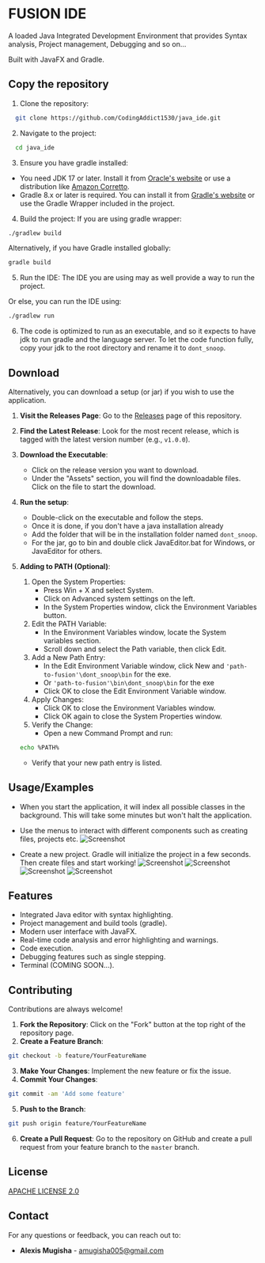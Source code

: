 
# FUSION IDE

A loaded Java Integrated Development Environment that provides Syntax analysis, Project management, Debugging and so on...

Built with JavaFX and Gradle.

## Copy the repository

1. Clone the repository:

```bash
  git clone https://github.com/CodingAddict1530/java_ide.git
```
2. Navigate to the project:

```bash
  cd java_ide
```
3. Ensure you have gradle installed:
- You need JDK 17 or later. Install it from [Oracle's website](https://www.oracle.com/java/technologies/downloads/?er=221886) or use a distribution like [Amazon Corretto](https://docs.aws.amazon.com/corretto/).
- Gradle 8.x or later is required. You can install it from [Gradle's website](https://gradle.org/) or use the Gradle Wrapper included in the project.
4. Build the project:
If you are using gradle wrapper:
```bash
./gradlew build
```
Alternatively, if you have Gradle installed globally:
```bash
gradle build
```
5. Run the IDE:
The IDE you are using may as well provide a way to run the project.

Or else, you can run the IDE using:
```bash
./gradlew run
```
6. The code is optimized to run as an executable, and so it expects to have jdk to run gradle and the language server. 
To let the code function fully, copy your jdk to the root directory and rename it to `dont_snoop`.
## Download
Alternatively, you can download a setup (or jar) if you wish to use the application.
1. **Visit the Releases Page**: Go to the [Releases](https://github.com/CodingAddict1530/java_ide/releases/) page of this repository.
   
2. **Find the Latest Release**: Look for the most recent release, which is tagged with the latest version number (e.g., `v1.0.0`).

3. **Download the Executable**:
   - Click on the release version you want to download.
   - Under the "Assets" section, you will find the downloadable files. Click on the file to start the download.

4. **Run the setup**:
   - Double-click on the executable and follow the steps.
   - Once it is done, if you don't have a java installation already
   - Add the folder that will be in the installation folder named `dont_snoop`.
   - For the jar, go to bin and double click JavaEditor.bat for Windows, or JavaEditor for others.

5. **Adding to PATH (Optional)**:
   1. Open the System Properties:
      - Press Win + X and select System.
      - Click on Advanced system settings on the left.
      - In the System Properties window, click the Environment Variables button.
   2. Edit the PATH Variable:
      - In the Environment Variables window, locate the System variables section.
      - Scroll down and select the Path variable, then click Edit.
   3. Add a New Path Entry:
      - In the Edit Environment Variable window, click New and `'path-to-fusion'\dont_snoop\bin` for the exe.
      - Or `'path-to-fusion'\bin\dont_snoop\bin` for the exe
      - Click OK to close the Edit Environment Variable window.
   4. Apply Changes:
      - Click OK to close the Environment Variables window.
      - Click OK again to close the System Properties window.
   5. Verify the Change:
      - Open a new Command Prompt and run:
   ```bash
   echo %PATH%
   ```
      - Verify that your new path entry is listed.

## Usage/Examples

- When you start the application, it will index all possible classes in the background. This will take some minutes but won't halt the application.

- Use the menus to interact with different components such as creating files, projects etc.
![Screenshot](images/Fusion%20IDE%202024-08-20%206_56_27%20PM.png)

- Create a new project. Gradle will initialize the project in a few seconds. Then create files and start working!
![Screenshot](images/Fusion%20IDE%202024-08-20%206_57_03%20PM.png)
![Screenshot](images/Fusion%20IDE%202024-08-20%206_57_40%20PM.png)
![Screenshot](images/Fusion%20IDE%202024-08-20%206_58_19%20PM.png)
![Screenshot](images/Fusion%20IDE%202024-08-20%207_02_56%20PM.png)





## Features

- Integrated Java editor with syntax highlighting.
- Project management and build tools (gradle).
- Modern user interface with JavaFX.
- Real-time code analysis and error highlighting and warnings.
- Code execution.
- Debugging features such as single stepping.
- Terminal (COMING SOON...).


## Contributing

Contributions are always welcome!

1. **Fork the Repository**: Click on the "Fork" button at the top right of the repository page.
2. **Create a Feature Branch**:
```bash
git checkout -b feature/YourFeatureName
```
3. **Make Your Changes**: Implement the new feature or fix the issue.
4. **Commit Your Changes**:
```bash
git commit -am 'Add some feature'
```
5. **Push to the Branch**:
```bash
git push origin feature/YourFeatureName
```
6. **Create a Pull Request**: Go to the repository on GitHub and create a pull request from your feature branch to the `master` branch.


## License

[APACHE LICENSE 2.0](https://www.apache.org/licenses/LICENSE-2.0)


## Contact

For any questions or feedback, you can reach out to:
- **Alexis Mugisha** - amugisha005@gmail.com